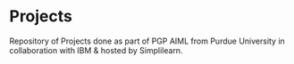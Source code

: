 # Projects
Repository of Projects done as part of PGP AIML from Purdue University in collaboration with IBM & hosted by Simplilearn.
